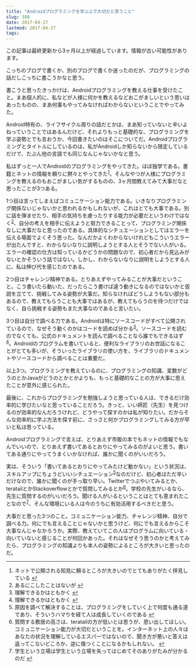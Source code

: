 ```yaml
---
title: "Androidプログラミングを学ぶ上で大切だと思うこと"
slug: 380
date: 2017-04-27
lastmod: 2017-04-27
tags: 
---
```


<div id="wppda_alert">この記事は最終更新から3ヶ月以上が経過しています。情報が古い可能性があります。</div><p>こっちのブログで書くか、別のブログで書くか迷ったのだが、プログラミングの話だしこっちに書こうかなと思う。</p>
<p>書こうと思ったきっかけは、Androidプログラミングを教える仕事を受けたこと。まあ個人的に、私などが人様に何かを教えるなどおこがましいという思いはあったものの、まあ何事もやってみなければわからないということでやってみた。</p>
<p>Android特有の、ライフサイクル周りの話だとかは、まあ知っていないと辛いよねっていうことではあるんだけど、それよりもっと基礎的な、プログラミングを学ぶ姿勢とでも言おうか、今回書きたいのはそこについてだ。Androidプログラミングとタイトルにしているのは、私がAndroidしか知らないから限定しているだけで、たぶん他の言語でも同じなんじゃないかなと思う。</p>
<p>私はずっと一人でAndroidのプログラミングをやってきた。ほぼ独学である。書籍とネットの情報を頼りに黙々とやってきた<sup id="fnref-380-1"><a href="#fn-380-1" class="jetpack-footnote">1</a></sup>。そんなやつが人様にプログラミングを教えるのもおこがましい気がするものの、3ヶ月間教えてみて大事だなと思ったことが3つある。</p>
<p>1つ目は言ってしまえばコミュニケーション能力である。いきなりプログラミング関係ないじゃないかと思われるかもしれないが、これはとても大事である。別に話を弾ませたり、相手の気持ちを慮ったりする能力が必要だというわけではなく<sup id="fnref-380-2"><a href="#fn-380-2" class="jetpack-footnote">2</a></sup>、自分の考えを相手に伝えようと努力できることって、プログラミング関係なしに大事だなと思ったのである。具体的なシチュエーションとしてはエラーを伝える場面でよくそう思った。なんだかよくわからないけれどもこういうエラーが出たんですと、わからないなりに説明しようとする人とそうでない人がいる。エラーの確認の仕方は知っているかどうかの問題なので、初心者だから見込みがないとかそういう話ではない。しかし、わからないなりに説明をしようとする人に、私は伸び代を感じたのである。</p>
<p>2つ目はチャレンジ精神である。とりあえずやってみることが大事だということ。こう書いたら動いた、だったらこう書けば違う動きになるのではないかと仮説を立てて、挑戦してみる姿勢が大事だ。知らなければどうしようもない部分もあるので、教えてもらうことも大事ではあるが、教えてもらうのを待つだけではなく、自ら挑戦する姿勢もまた大事なのであると言いたい。</p>
<p>3つ目は自分で調べる力である。Androidは特にソースコードがすべて公開されているので、なぜそう動くのかはコードを読めば分かる<sup id="fnref-380-3"><a href="#fn-380-3" class="jetpack-footnote">3</a></sup>。ソースコードを読むのでなくても、公式のドキュメントを読んで調べることなら誰でもできるはず<sup id="fnref-380-4"><a href="#fn-380-4" class="jetpack-footnote">4</a></sup>。Androidのプログラムを書いていると、便利なライブラリのお世話になることがとても多いが、そういったライブラリの使い方を、ライブラリのドキュメントやソースコードから調べることは重要だ。</p>
<p>以上3つ。プログラミングを教えているのに、プログラミングの知識、変数がどうのとかJavaがどうのとかとかよりも、もっと基礎的なことの方が大事に思えたことが意外に感じられた。</p>
<p>最後に、これからプログラミングを勉強しようと思っている人は、できるだけ効率的に学びたいなと思っていることだろう。きっと、いい師匠（先生）を見つけるのが効率的なんだろうけれど、どうやって探すのかは私が知りたい。だからそんな効率的に学ぶ方法を探す前に、さっさと何かプログラミングしてみる方が早いと私は思っている。</p>
<p>Androidプログラミングで言えば、とりあえず市販の本でもネットの情報でもなんでいいので、とりあえず書いてあるとおりにやってみるのがよいと思う。書いてある通りにやってうまくいかなければ、誰かに聞くのがいいだろう。</p>
<p>実は、そういう「書いてあるとおりにやってみたけど動かない」という状況は、スキルアップにちょうどいいシチュエーション<sup id="fnref-380-5"><a href="#fn-380-5" class="jetpack-footnote">5</a></sup>なのだけど、初心者はただ辛いだけなので、誰かに聞くのが手っ取り早い。Twitterでつぶやいてみるとか、teratailとかStackoverflowとかで質問してみるとか<sup id="fnref-380-6"><a href="#fn-380-6" class="jetpack-footnote">6</a></sup>。学校の先生がいるなら、先生に質問するのがいいだろう。聞ける人がいるということはとても恵まれたことなので<sup id="fnref-380-7"><a href="#fn-380-7" class="jetpack-footnote">7</a></sup>、そんな環境にいる人は今のうちに有効活用するべきだと思う。</p>
<p>大事だと思った3つのこと。コミュニケーション能力、チャレンジ精神、自分で調べる力。何にでも言えることじゃないかと思うけど、何にでも言えるからこそ大事なんじゃなかろうか。実際、教えていてこの人はプログラムに向いている・向いていないと感じることが何回かあった。それはなぜそう思うのかと考えてみたら、プログラミングの知識よりも本人の姿勢によるところが大きいと思ったのだ。</p>
<div class="footnotes">
<hr />
<ol>
<li id="fn-380-1">
ネットで公開される知見に頼るところが大きいのでとてもありがたく拝見している&#160;<a href="#fnref-380-1">&#8617;</a>
</li>
<li id="fn-380-2">
あるにこしたことはないが&#160;<a href="#fnref-380-2">&#8617;</a>
</li>
<li id="fn-380-3">
理解できるかはともかく&#160;<a href="#fnref-380-3">&#8617;</a>
</li>
<li id="fn-380-4">
理解できるかはともかく&#160;<a href="#fnref-380-4">&#8617;</a>
</li>
<li id="fn-380-5">
原因を調べて解決することは、プログラミングをしていく上で何度も通る道であり、そういうハマりを経て人は成長していくのである&#160;<a href="#fnref-380-5">&#8617;</a>
</li>
<li id="fn-380-6">
質問する敷居の高さは、teratailの方が低いとは思うが、思い出してほしい。コミュニケーション能力が大切だということを。インターネット上の人々はあなたの状況を理解しているエスパーではないので、聞き方が悪いと答えは返ってこないどころか、逆に傷つくことになるかもしれない。&#160;<a href="#fnref-380-6">&#8617;</a>
</li>
<li id="fn-380-7">
学生という立場は学生という立場を失ってはじめてそのありがたみが分かるのだ&#160;<a href="#fnref-380-7">&#8617;</a>
</li>
</ol>
</div>

  